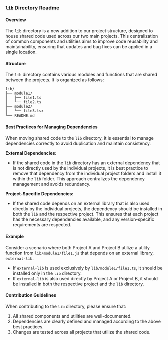 ### `lib` Directory Readme

#### Overview

The `lib` directory is a new addition to our project structure, designed to
house shared code used across our two main projects. This centralization of
common components and utilities aims to improve code reusability and
maintainability, ensuring that updates and bug fixes can be applied in a single
location.

#### Structure

The `lib` directory contains various modules and functions that are shared
between the projects. It is organized as follows:

```
lib/
├── module1/
│   ├── file1.ts
│   └── file2.ts
├── module2/
│   └── file3.tsx
└── README.md
```

#### Best Practices for Managing Dependencies

When moving shared code to the `lib` directory, it is essential to manage
dependencies correctly to avoid duplication and maintain consistency.

**External Dependencies:**

- If the shared code in the `lib` directory has an external dependency that is
  not directly used by the individual projects, it is best practice to remove
  that dependency from the individual project folders and install it within the
  `lib` folder. This approach centralizes the dependency management and avoids
  redundancy.

**Project-Specific Dependencies:**

- If the shared code depends on an external library that is also used directly
  by the individual projects, the dependency should be installed in both the
  `lib` and the respective project. This ensures that each project has the
  necessary dependencies available, and any version-specific requirements are
  respected.

#### Example

Consider a scenario where both Project A and Project B utilize a utility
function from `lib/module1/file1.js` that depends on an external library,
`external-lib`.

- If `external-lib` is used exclusively by `lib/module1/file1.ts`, it should be
  installed only in the `lib` directory.
- If `external-lib` is also used directly by Project A or Project B, it should
  be installed in both the respective project and the `lib` directory.

#### Contribution Guidelines

When contributing to the `lib` directory, please ensure that:

1. All shared components and utilities are well-documented.
2. Dependencies are clearly defined and managed according to the above best
   practices.
3. Changes are tested across all projects that utilize the shared code.

